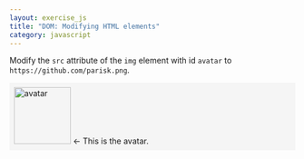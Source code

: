 ```yaml
---
layout: exercise_js
title: "DOM: Modifying HTML elements"
category: javascript
---
```


Modify the `src` attribute of the `img` element with id `avatar` to `https://github.com/parisk.png`.

<div id="parent" style="padding: 8px; background-color: #f5f5f5;">
  <img id="avatar" style="width: 100px; height: 100px;" src="https://github.com/akalipetis.png" alt="avatar" />
  ← This is the avatar.
</div>

<script>
    function evaluator() {
      var avatar = document.getElementById('avatar');
      if (avatar.src != 'https://github.com/parisk.png') {
        return (
          'The `src` attribute of the avatar was expected to be' +
          '<code>https://github.com/parisk.png</code>, but it is ' +
          '<code>' + avatar.src + '</code>.'
        ) ;
      }
    };
</script>
